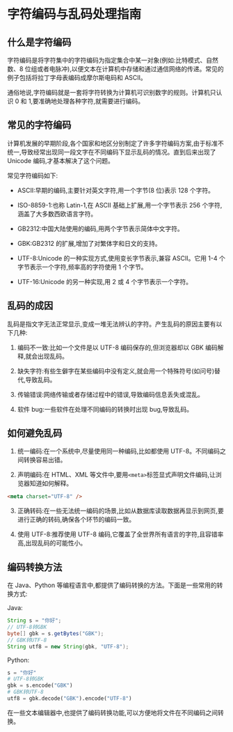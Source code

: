 # 字符编码与乱码处理指南

## 什么是字符编码

字符编码是将字符集中的字符编码为指定集合中某一对象(例如:比特模式、自然数、8 位组或者电脉冲),以便文本在计算机中存储和通过通信网络的传递。常见的例子包括将拉丁字母表编码成摩尔斯电码和 ASCII。

通俗地说,字符编码就是一套将字符转换为计算机可识别数字的规则。计算机只认识 0 和 1,要准确地处理各种字符,就需要进行编码。

## 常见的字符编码

计算机发展的早期阶段,各个国家和地区分别制定了许多字符编码方案,由于标准不统一,导致经常出现同一段文字在不同编码下显示乱码的情况。直到后来出现了 Unicode 编码,才基本解决了这个问题。

常见字符编码如下:

- ASCII:早期的编码,主要针对英文字符,用一个字节(8 位)表示 128 个字符。

- ISO-8859-1:也称 Latin-1,在 ASCII 基础上扩展,用一个字节表示 256 个字符,涵盖了大多数西欧语言字符。

- GB2312:中国大陆使用的编码,用两个字节表示简体中文字符。

- GBK:GB2312 的扩展,增加了对繁体字和日文的支持。

- UTF-8:Unicode 的一种实现方式,使用变长字节表示,兼容 ASCII。它用 1-4 个字节表示一个字符,频率高的字符使用 1 个字节。

- UTF-16:Unicode 的另一种实现,用 2 或 4 个字节表示一个字符。

## 乱码的成因

乱码是指文字无法正常显示,变成一堆无法辨认的字符。产生乱码的原因主要有以下几种:

1. 编码不一致:比如一个文件是以 UTF-8 编码保存的,但浏览器却以 GBK 编码解释,就会出现乱码。

2. 缺失字符:有些生僻字在某些编码中没有定义,就会用一个特殊符号(如问号)替代,导致乱码。

3. 传输错误:网络传输或者存储过程中的错误,导致编码信息丢失或混乱。

4. 软件 bug:一些软件在处理不同编码的转换时出现 bug,导致乱码。

## 如何避免乱码

1. 统一编码:在一个系统中,尽量使用同一种编码,比如都使用 UTF-8。不同编码之间转换容易出错。

2. 声明编码:在 HTML、XML 等文件中,要用`<meta>`标签显式声明文件编码,让浏览器知道如何解释。

```html
<meta charset="UTF-8" />
```

3. 正确转码:在一些无法统一编码的场景,比如从数据库读取数据再显示到网页,要进行正确的转码,确保各个环节的编码一致。

4. 使用 UTF-8:推荐使用 UTF-8 编码,它覆盖了全世界所有语言的字符,且容错率高,出现乱码的可能性小。

## 编码转换方法

在 Java、Python 等编程语言中,都提供了编码转换的方法。下面是一些常用的转换方式:

Java:

```java
String s = "你好";
// UTF-8转GBK
byte[] gbk = s.getBytes("GBK");
// GBK转UTF-8
String utf8 = new String(gbk, "UTF-8");
```

Python:

```python
s = "你好"
# UTF-8转GBK
gbk = s.encode("GBK")
# GBK转UTF-8
utf8 = gbk.decode("GBK").encode("UTF-8")
```

在一些文本编辑器中,也提供了编码转换功能,可以方便地将文件在不同编码之间转换。
